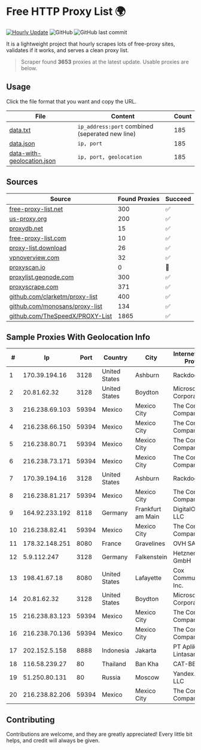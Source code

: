 
# Free HTTP Proxy List 🌍

[![Hourly Update](https://github.com/mertguvencli/http-proxy-list/actions/workflows/main.yml/badge.svg?branch=main)](https://github.com/mertguvencli/http-proxy-list/actions/workflows/main.yml)
![GitHub](https://img.shields.io/github/license/mertguvencli/http-proxy-list)
![GitHub last commit](https://img.shields.io/github/last-commit/mertguvencli/http-proxy-list)

It is a lightweight project that hourly scrapes lots of free-proxy sites, validates if it works, and serves a clean proxy list.


> Scraper found **3653** proxies at the latest update. Usable proxies are below.

## Usage

Click the file format that you want and copy the URL.


|File|Content|Count|
|----|-------|-----|
|[data.txt](https://raw.githubusercontent.com/mertguvencli/http-proxy-list/main/proxy-list/data.txt)|`ip_address:port` combined (seperated new line)|185|
|[data.json](https://raw.githubusercontent.com/mertguvencli/http-proxy-list/main/proxy-list/data.json)|`ip, port`|185|
|[data-with-geolocation.json](https://raw.githubusercontent.com/mertguvencli/http-proxy-list/main/proxy-list/data-with-geolocation.json)|`ip, port, geolocation`|185|

## Sources

|Source|Found Proxies|Succeed|
|------|-------------|-------|
|[free-proxy-list.net](https://free-proxy-list.net)|300|✅|
|[us-proxy.org](https://www.us-proxy.org)|200|✅|
|[proxydb.net](http://proxydb.net)|15|✅|
|[free-proxy-list.com](https://free-proxy-list.com/?page=&port=&type%5B%5D=http&type%5B%5D=https&up_time=0&search=Search)|10|✅|
|[proxy-list.download](https://www.proxy-list.download/HTTP)|26|✅|
|[vpnoverview.com](https://vpnoverview.com/privacy/anonymous-browsing/free-proxy-servers)|32|✅|
|[proxyscan.io](https://www.proxyscan.io)|0|🚫|
|[proxylist.geonode.com](https://proxylist.geonode.com/api/proxy-list?limit=300&page=1&sort_by=lastChecked&sort_type=desc&protocols=http,https)|300|✅|
|[proxyscrape.com](https://api.proxyscrape.com/v2/?request=displayproxies&protocol=http&timeout=10000&country=all&ssl=all&anonymity=all)|371|✅|
|[github.com/clarketm/proxy-list](https://raw.githubusercontent.com/clarketm/proxy-list/master/proxy-list-raw.txt)|400|✅|
|[github.com/monosans/proxy-list](https://raw.githubusercontent.com/monosans/proxy-list/main/proxies/http.txt)|134|✅|
|[github.com/TheSpeedX/PROXY-List](https://raw.githubusercontent.com/TheSpeedX/PROXY-List/master/http.txt)|1865|✅|


## Sample Proxies With Geolocation Info

|#|Ip|Port|Country|City|Internet Service Provider|
|-|--|----|-------|----|-------------------------|
|1|170.39.194.16|3128|United States|Ashburn|Rackdog, LLC|
|2|20.81.62.32|3128|United States|Boydton|Microsoft Corporation|
|3|216.238.69.103|59394|Mexico|Mexico City|The Constant Company|
|4|216.238.66.150|59394|Mexico|Mexico City|The Constant Company|
|5|216.238.80.71|59394|Mexico|Mexico City|The Constant Company|
|6|216.238.73.171|59394|Mexico|Mexico City|The Constant Company|
|7|170.39.194.16|3128|United States|Ashburn|Rackdog, LLC|
|8|216.238.81.217|59394|Mexico|Mexico City|The Constant Company|
|9|164.92.233.192|8118|Germany|Frankfurt am Main|DigitalOcean, LLC|
|10|216.238.82.41|59394|Mexico|Mexico City|The Constant Company|
|11|178.32.148.251|8080|France|Gravelines|OVH SAS|
|12|5.9.112.247|3128|Germany|Falkenstein|Hetzner Online GmbH|
|13|198.41.67.18|8080|United States|Lafayette|Cox Communications Inc.|
|14|20.81.62.32|3128|United States|Boydton|Microsoft Corporation|
|15|216.238.83.123|59394|Mexico|Mexico City|The Constant Company|
|16|216.238.70.136|59394|Mexico|Mexico City|The Constant Company|
|17|202.152.5.158|8888|Indonesia|Jakarta|PT Aplikanusa Lintasarta|
|18|116.58.239.27|80|Thailand|Ban Kha|CAT-BB|
|19|51.250.80.131|80|Russia|Moscow|Yandex.Cloud LLC|
|20|216.238.82.206|59394|Mexico|Mexico City|The Constant Company|



## Contributing

Contributions are welcome, and they are greatly appreciated! Every
little bit helps, and credit will always be given.

